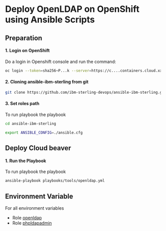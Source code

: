 # Deploy OpenLDAP on OpenShift using Ansible Scripts

## Preparation

#### 1. Login on OpenShift

Do a login in Openshift console and run the command:

```bash 
oc login --token=sha256~P...k --server=https://c....containers.cloud.xxx.com:31234
```

#### 2. Cloning ansible-ibm-sterling from git

```bash 
git clone https://github.com/ibm-sterling-devops/ansible-ibm-sterling.git
```

#### 3. Set roles path

To run playbook the playbook

```bash 
cd ansible-ibm-sterling

export ANSIBLE_CONFIG=./ansible.cfg 
```

## Deploy Cloud beaver 

#### 1. Run the Playbook

To run playbook the playbook

```bash 
ansible-playbook playbooks/tools/openldap.yml
```

## Environment Variable

For all environment variables

* Role [openldap](../../roles/openldap)
* Role [phpldapadmin](../../roles/phpldapadmin)